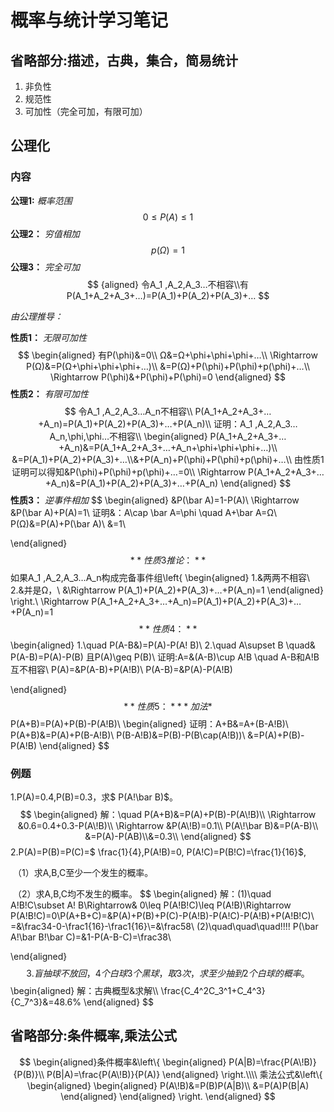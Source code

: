 # 概率与统计学习笔记

## 省略部分:描述，古典，集合，简易统计

1. 非负性
2. 规范性
3. 可加性（完全可加，有限可加）

## 公理化

### 内容

**公理1:**  *概率范围*
$$
0\leq P(A) \leq1
$$
**公理2：** *穷值相加*
$$
p(Ω)=1
$$
**公理3：** *完全可加*
$$ {aligned}
令A_1 ,A_2,A_3…不相容\\有P(A_1+A_2+A_3+…)=P(A_1)+P(A_2)+P(A_3)+…
$$

*由公理推导：*

**性质1：** *无限可加性*
$$
\begin{aligned}
有P(\phi)&=0\\
Ω&=Ω+\phi+\phi+\phi+…\\
\Rightarrow P(Ω)&=P(Ω+\phi+\phi+\phi+…)\\
&=P(Ω)+P(\phi)+P(\phi)+p(\phi)+…\\
\Rightarrow P(\phi)&+P(\phi)+P(\phi)=0
\end{aligned}
$$
**性质2：** *有限可加性*
$$
令A_1 ,A_2,A_3…A_n不相容\\
P(A_1+A_2+A_3+…+A_n)=P(A_1)+P(A_2)+P(A_3)+…+P(A_n)\\
证明：A_1 ,A_2,A_3…A_n,\phi,\phi…不相容\\
\begin{aligned}
P(A_1+A_2+A_3+…+A_n)&=P(A_1+A_2+A_3+…+A_n+\phi+\phi+\phi+…)\\
&=P(A_1)+P(A_2)+P(A_3)+…\\&+P(A_n)+P(\phi)+P(\phi)+p(\phi)+…\\
由性质1证明可以得知&P(\phi)+P(\phi)+p(\phi)+…=0\\
\Rightarrow P(A_1+A_2+A_3+…+A_n)&=P(A_1)+P(A_2)+P(A_3)+…+P(A_n)
\end{aligned}
$$
**性质3：** *逆事件相加*
$$
\begin{aligned}
&P(\bar A)=1-P(A)\\
\Rightarrow &P(\bar A)+P(A)=1\\
证明&：A\cap \bar A=\phi
\quad A+\bar A=Ω\\
P(Ω)&=P(A)+P(\bar A)\\
&=1\\

\end{aligned}
$$
**性质3推论：**
$$
如果A_1 ,A_2,A_3…A_n构成完备事件组\left\{
\begin{aligned}
1.&两两不相容\\
2.&并是Ω，\\
&\Rightarrow P(A_1)+P(A_2)+P(A_3)+…+P(A_n)=1
\end{aligned}
\right.\\
\Rightarrow P(A_1+A_2+A_3+…+A_n)=P(A_1)+P(A_2)+P(A_3)+…+P(A_n)=1
$$
**性质4：**
$$
\begin{aligned}
1.\quad P(A-B&)=P(A)-P(A\! B)\\
2.\quad A\supset B \quad& P(A-B)=P(A)-P(B) 且P(A)\geq P(B)\\
证明:A=&(A-B)\cup A\!B \quad A-B和A\!B互不相容\\
P(A)=&P(A-B)+P(A\!B)\\
P(A-B)=&P(A)-P(A\!B)

\end{aligned}
$$
**性质5：** *加法*
$$
P(A+B)=P(A)+P(B)-P(A\!B)\\
\begin{aligned}
证明：A+B&=A+(B-A\!B)\\
P(A+B)&=P(A)+P(B-A\!B)\\
P(B-A\!B)&=P(B)-P(B\cap(A\!B))\\
&=P(A)+P(B)-P(A\!B)
\end{aligned}
$$

### 例题

1.P(A)=0.4,P(B)=0.3，求$ P(A\!\bar B)$。
$$
\begin{aligned}
解：\quad P(A+B)&=P(A)+P(B)-P(A\!B)\\
\Rightarrow &0.6=0.4+0.3-P(A\!B)\\
\Rightarrow &P(A\!B)=0.1\\
P(A\!\bar B)&=P(A-B)\\
&=P(A)-P(AB)\\&=0.3\\
\end{aligned}
$$
2.P(A)=P(B)=P(C)=$ \frac{1}{4}$,$P(A\!B)=0$,$ P(A\!C)=P(B\!C)=\frac{1}{16}$,

​	（1）求A,B,C至少一个发生的概率。

​	（2）求A,B,C均不发生的概率。
$$
\begin{aligned}
解：(1)\quad A\!B\!C\subset A\! B\Rightarrow& 0\leq P(A\!B\!C)\leq P(A\!B)\Rightarrow P(A\!B\!C)=0\\P(A+B+C)=&P(A)+P(B)+P(C)-P(A\!B)-P(A\!C)-P(A\!B)+P(A\!B\!C)\\
=&\frac34-0-\frac1{16}-\frac1{16}\\=&\frac58\\
(2)\quad\quad\quad\!\!\!\! P(\bar A\!\bar B\!\bar C)=&1-P(A-B-C)=\frac38\\

\end{aligned}
$$
3.盲抽球不放回，4个白球3个黑球，取3次，求至少抽到2个白球的概率。
$$
\begin{aligned}
解：古典概型&求解\\\\
\frac{C_4^2C_3^1+C_4^3}{C_7^3}&=48.6\%
\end{aligned}
$$


## 省略部分:条件概率,乘法公式

$$
\begin{aligned}条件概率&\left\{
\begin{aligned}
P(A|B)=\frac{P(A\!B)}{P(B)}\\
P(B|A)=\frac{P(A\!B)}{P(A)}
\end{aligned}
\right.\\\\
乘法公式&\left\{
\begin{aligned}
\begin{aligned}
P(A\!B)&=P(B)P(A|B)\\
&=P(A)P(B|A)
\end{aligned}
\end{aligned}
\right.
\end{aligned}
$$

